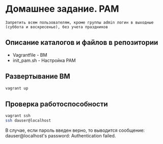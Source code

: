 # Домашнее задание. PAM

    Запретить всем пользователям, кроме группы admin логин в выходные (суббота и воскресенье), без учета праздников

## Описание каталогов и файлов в репозитории
- Vagrantfile - ВМ
- init_pam.sh - Настройка PAM

## Развертывание ВМ
```bash
vagrant up
```

## Проверка работоспособности
```bash
vagrant ssh
ssh dauser@localhost
```

В случае, если пароль введен верно, то выводится сообщение:
dauser@localhost's password: 
Authentication failed.
